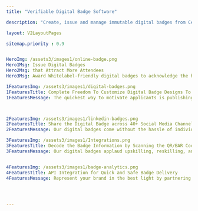 ```yaml
---
title: "Verifiable Digital Badge Software"

description: "Create, issue and manage immutable digital badges from CertifyMe"

layout: V2LayoutPages

sitemap.priority : 0.9


HeroImg: /assets3/images1/online-badge.png
Hero1Msg: Issue Digital Badges  
Hero2Msg: that Attract More Attendees
Hero3Msg: Award Whitelabel-friendly digital badges to acknowledge the hard work students, candidates, and employees have put forth to help your organization reach a new height of excellence and recognition.

1FeaturesImg: /assets3/images1/digital-badges.png
1FeaturesTitle: Complete Freedom To Customize Digital Badge Designs To Recognize Achievements
1FeaturesMessage: The quickest way to motivate applicants is publishing verifiable, tamper-proof badges under their names. CertifyMe works toward simplifying this revolutionary transition.<br> Organizations are always on the lookout for new tools/technologies to attract a larger clientele base. Issuing digital badges is one of the most foolproof ways to stay a step ahead of the competition without breaking the bank. <br>Our Blockchain-based digital credentials and badges are the ideal solutions to skyrocket your membership and retain them for business growth.



2FeaturesImg: /assets3/images1/linkedin-badges.png
2FeaturesTitle: Share the Digital Badge across 40+ Social Media Channels in One Go 
2FeaturesMessage: Our digital badges come without the hassle of individually sharing them on each platform. Awardees can share the badges among their social networks with a single click.<br> Cater to a longer list of students and participants by offering digital badges following a simple authentication and verification method.<br> Take your business to the next step by allowing participants to celebrate the success of program completion. Issue digital badges that are easy to download and can be shared as an email signature or on Facebook, LinkedIn, and Twitter.

3FeaturesImg: /assets3/images1/Integrations.png
3FeaturesTitle: Decode the Badge Information by Scanning the QR/BAR Code
3FeaturesMessage: Our digital badges applaud upskilling, reskilling, and competency improvements. The badges showcase the determination and integrity of program participants and the growth of new skills among them.<br> Simply scanning the QR/ barcode on the badge reveals the timeframe of the certification, essential skills to join the program, skill growth, and future potential of the certificate-holder. This code also holds information on the length of the badge validity. The encoded meta-data communicates the essential details associated with the badge achievement. <br> Our analytics dashboard offers more insights into the way badge receivers are engaging with the badges. The information on badge views, website visits, downloads, and shares on social media, remains at your fingertip.


4FeaturesImg: /assets3/images1/badge-analytics.png
4FeaturesTitle: API Integration for Quick and Safe Badge Delivery
4FeaturesMessage: Represent your brand in the best light by partnering with CertifyMe. Eliminate the risks of mistakes associated with manual certificate designing and make it automated. Digital badges of CertifyMe are the ideal fix to back you up when you are unsure of the solution.<br> Our API-integrated digital badges and digital certificates automatically reach the recipient whenever someone finishes a course or program.<br> We are also suitable for Zapier integration if you are looking for a no-code method. You can also integrate us in LMSs as plugins. We value a simple, straightforward badge automation and distribution procedure.   




---
```



